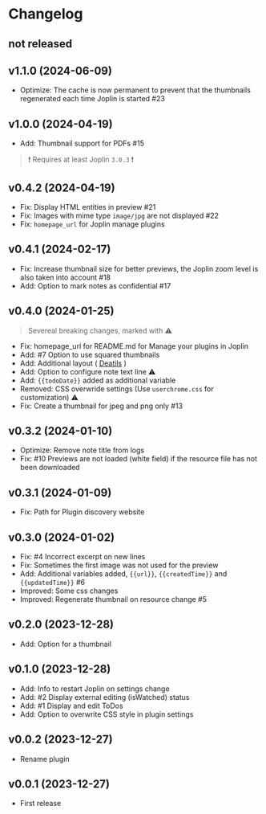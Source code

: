 # Changelog

## not released

## v1.1.0 (2024-06-09)

- Optimize: The cache is now permanent to prevent that the thumbnails regenerated each time Joplin is started #23

## v1.0.0 (2024-04-19)

- Add: Thumbnail support for PDFs #15

> ❗️ Requires at least Joplin `3.0.3` ❗️

## v0.4.2 (2024-04-19)

- Fix: Display HTML entities in preview #21
- Fix: Images with mime type `image/jpg` are not displayed #22
- Fix: `homepage_url` for Joplin manage plugins

## v0.4.1 (2024-02-17)

- Fix: Increase thumbnail size for better previews, the Joplin zoom level is also taken into account #18
- Add: Option to mark notes as confidential #17

## v0.4.0 (2024-01-25)

> Severeal breaking changes, marked with ⚠️

- Fix: homepage_url for README.md for Manage your plugins in Joplin
- Add: #7 Option to use squared thumbnails
- Add: Additional layout ( [Deatils](README.md#layouts) )
- Add: Option to configure note text line ⚠️
- Add: `{{todoDate}}` added as additional variable
- Removed: CSS overwride settings (Use `userchrome.css` for customization) ⚠️
- Fix: Create a thumbnail for jpeg and png only #13

## v0.3.2 (2024-01-10)

- Optimize: Remove note title from logs
- Fix: #10 Previews are not loaded (white field) if the resource file has not been downloaded

## v0.3.1 (2024-01-09)

- Fix: Path for Plugin discovery website

## v0.3.0 (2024-01-02)

- Fix: #4 Incorrect excerpt on new lines
- Fix: Sometimes the first image was not used for the preview
- Add: Additional variables added, `{{url}}`, `{{createdTime}}` and `{{updatedTime}}` #6
- Improved: Some css changes
- Improved: Regenerate thumbnail on resource change #5

## v0.2.0 (2023-12-28)

- Add: Option for a thumbnail

## v0.1.0 (2023-12-28)

- Add: Info to restart Joplin on settings change
- Add: #2 Display external editing (isWatched) status
- Add: #1 Display and edit ToDos
- Add: Option to overwrite CSS style in plugin settings

## v0.0.2 (2023-12-27)

- Rename plugin

## v0.0.1 (2023-12-27)

- First release

